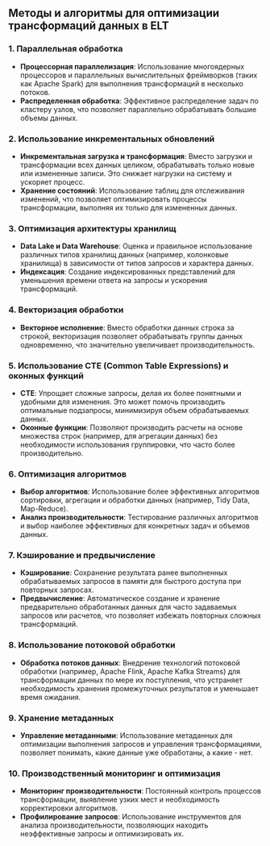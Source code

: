 ## Методы и алгоритмы для оптимизации трансформаций данных в ELT

### 1. **Параллельная обработка**
- **Процессорная параллелизация**: Использование многоядерных процессоров и параллельных вычислительных фреймворков (таких как Apache Spark) для выполнения трансформаций в несколько потоков.
- **Распределенная обработка**: Эффективное распределение задач по кластеру узлов, что позволяет параллельно обрабатывать большие объемы данных.

### 2. **Использование инкрементальных обновлений**
- **Инкрементальная загрузка и трансформация**: Вместо загрузки и трансформации всех данных целиком, обрабатывать только новые или измененные записи. Это снижает нагрузки на систему и ускоряет процесс.
- **Хранение состояний**: Использование таблиц для отслеживания изменений, что позволяет оптимизировать процессы трансформации, выполняя их только для измененных данных.

### 3. **Оптимизация архитектуры хранилищ**
- **Data Lake и Data Warehouse**: Оценка и правильное использование различных типов хранилищ данных (например, колонковые хранилища) в зависимости от типов запросов и характера данных.
- **Индексация**: Создание индексированных представлений для уменьшения времени ответа на запросы и ускорения трансформаций.

### 4. **Векторизация обработки**
- **Векторное исполнение**: Вместо обработки данных строка за строкой, векторизация позволяет обрабатывать группы данных одновременно, что значительно увеличивает производительность.

### 5. **Использование CTE (Common Table Expressions) и оконных функций**
- **CTE**: Упрощает сложные запросы, делая их более понятными и удобными для изменения. Это может помочь производить оптимальные подзапросы, минимизируя объем обрабатываемых данных.
- **Оконные функции**: Позволяют производить расчеты на основе множества строк (например, для агрегации данных) без необходимости использования группировки, что часто более производительно.

### 6. **Оптимизация алгоритмов**
- **Выбор алгоритмов**: Использование более эффективных алгоритмов сортировки, агрегации и обработки данных (например, Tidy Data, Map-Reduce).
- **Анализ производительности**: Тестирование различных алгоритмов и выбор наиболее эффективных для конкретных задач и объемов данных.

### 7. **Кэширование и предвычисление**
- **Кэширование**: Сохранение результата ранее выполненных обрабатываемых запросов в памяти для быстрого доступа при повторных запросах.
- **Предвычисление**: Автоматическое создание и хранение предварительно обработанных данных для часто задаваемых запросов или расчетов, что позволяет избежать повторных сложных трансформаций.

### 8. **Использование потоковой обработки**
- **Обработка потоков данных**: Внедрение технологий потоковой обработки (например, Apache Flink, Apache Kafka Streams) для трансформации данных по мере их поступления, что устраняет необходимость хранения промежуточных результатов и уменьшает время ожидания.

### 9. **Хранение метаданных**
- **Управление метаданными**: Использование метаданных для оптимизации выполнения запросов и управления трансформациями, позволяет понимать, какие данные уже обработаны, а какие - нет.

### 10. **Производственный мониторинг и оптимизация**
- **Мониторинг производительности**: Постоянный контроль процессов трансформации, выявление узких мест и необходимость корректировки алгоритмов.
- **Профилирование запросов**: Использование инструментов для анализа производительности, позволяющих находить неэффективные запросы и оптимизировать их.